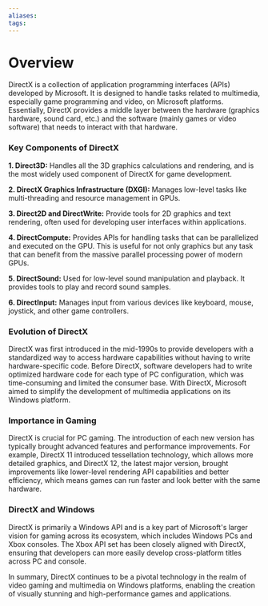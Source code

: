 ```yaml
---
aliases: 
tags:
---
```

# Overview
DirectX is a collection of application programming interfaces (APIs) developed by Microsoft. It is designed to handle tasks related to multimedia, especially game programming and video, on Microsoft platforms. Essentially, DirectX provides a middle layer between the hardware (graphics hardware, sound card, etc.) and the software (mainly games or video software) that needs to interact with that hardware.

### Key Components of DirectX

**1. Direct3D:** Handles all the 3D graphics calculations and rendering, and is the most widely used component of DirectX for game development.

**2. DirectX Graphics Infrastructure (DXGI):** Manages low-level tasks like multi-threading and resource management in GPUs.

**3. Direct2D and DirectWrite:** Provide tools for 2D graphics and text rendering, often used for developing user interfaces within applications.

**4. DirectCompute:** Provides APIs for handling tasks that can be parallelized and executed on the GPU. This is useful for not only graphics but any task that can benefit from the massive parallel processing power of modern GPUs.

**5. DirectSound:** Used for low-level sound manipulation and playback. It provides tools to play and record sound samples.

**6. DirectInput:** Manages input from various devices like keyboard, mouse, joystick, and other game controllers.

### Evolution of DirectX

DirectX was first introduced in the mid-1990s to provide developers with a standardized way to access hardware capabilities without having to write hardware-specific code. Before DirectX, software developers had to write optimized hardware code for each type of PC configuration, which was time-consuming and limited the consumer base. With DirectX, Microsoft aimed to simplify the development of multimedia applications on its Windows platform.

### Importance in Gaming

DirectX is crucial for PC gaming. The introduction of each new version has typically brought advanced features and performance improvements. For example, DirectX 11 introduced tessellation technology, which allows more detailed graphics, and DirectX 12, the latest major version, brought improvements like lower-level rendering API capabilities and better efficiency, which means games can run faster and look better with the same hardware.

### DirectX and Windows

DirectX is primarily a Windows API and is a key part of Microsoft's larger vision for gaming across its ecosystem, which includes Windows PCs and Xbox consoles. The Xbox API set has been closely aligned with DirectX, ensuring that developers can more easily develop cross-platform titles across PC and console.

In summary, DirectX continues to be a pivotal technology in the realm of video gaming and multimedia on Windows platforms, enabling the creation of visually stunning and high-performance games and applications.

